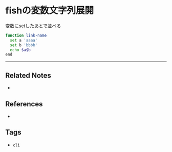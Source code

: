 # fishの変数文字列展開
変数にsetしたあとで並べる
```sh
function link-name
  set a 'aaaa'
  set b 'bbbb'
  echo $a$b
end
```

---
## Related Notes
- 

## References
- 

## Tags
- `cli`